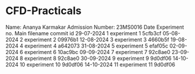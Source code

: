 # CFD-Practicals
Name:    Ananya Karmakar
Admission Number:    23MS0016
Date            Experiment no.     Main filename      commit id
29-07-2024           1              experiment 1       5cfb3cf
05-08-2024           2              experiment 2       09976b1
12-08-2024           3              experiment 3       4660b5f
19-08-2024           4              experiment 4       a642073
31-08-2024           5              experiment 5       efaf05c
02-09-2024           6              experiment 6       10ac9bc
09-09-2024           7              experiment 7       92c8ae0
23-09-2024           8              experiment 8       92c8ae0
30-09-2024           9              experiment 9       9d0df06
14-10-2024           10             experiment 10      9d0df06
14-10-2024           11             experiment 11       9d0df06
